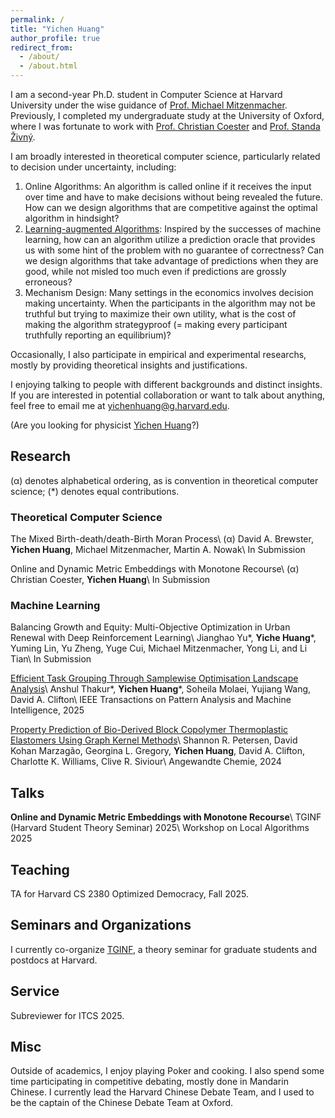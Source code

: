 ```yaml
---
permalink: /
title: "Yichen Huang"
author_profile: true
redirect_from: 
  - /about/
  - /about.html
---
```


I am a second-year Ph.D. student in Computer Science at Harvard University under the wise guidance of [Prof. Michael Mitzenmacher](https://www.eecs.harvard.edu/~michaelm/). Previously, I completed my undergraduate study at the University of Oxford, where I was fortunate to work with [Prof. Christian Coester](https://www.cs.ox.ac.uk/people/christian.coester/) and [Prof. Standa Živný](https://www.cs.ox.ac.uk/standa.zivny/).

I am broadly interested in theoretical computer science, particularly related to decision under uncertainty, including:
1. Online Algorithms: An algorithm is called online if it receives the input over time and have to make decisions without being revealed the future. How can we design algorithms that are competitive against the optimal algorithm in hindsight?
2. [Learning-augmented Algorithms](https://algorithms-with-predictions.github.io/): Inspired by the successes of machine learning, how can an algorithm utilize a prediction oracle that provides us with some hint of the problem with no guarantee of correctness? Can we design algorithms that take advantage of predictions when they are good, while not misled too much even if predictions are grossly erroneous? 
3. Mechanism Design: Many settings in the economics involves decision making uncertainty. When the participants in the algorithm may not be truthful but trying to maximize their own utility, what is the cost of making the algorithm strategyproof (= making every participant truthfully reporting an equilibrium)?
<!-- 4. When only given the ordinal preferences of the voter, can algorithm still select good candidates with respect to a cardinal utility? -->

Occasionally, I also participate in empirical and experimental researchs, mostly by providing theoretical insights and justifications.
<!-- I am also interested in performing inter-displinery research involving theoretical analysis. Occasionally, I perform some ML research, with the focus on novel applications derived from insights about the world. -->

I enjoying talking to people with different backgrounds and distinct insights. If you are interested in potential collaboration or want to talk about anything, feel free to email me at yichenhuang@g.harvard.edu.

(Are you looking for physicist [Yichen Huang](https://sites.google.com/site/yichenhuanghomepage/)?)

## Research
(&alpha;) denotes alphabetical ordering, as is convention in theoretical computer science; (\*) denotes equal contributions.

### Theoretical Computer Science
<!-- It is conventional in  to list the authors in alphabetical ordering. -->
<!-- <sub>It is conventional denotes alphabetical ordering which is conventional in theoretical computer science, (\*) denotes equal contributions.<sub> -->

The Mixed Birth-death/death-Birth Moran Process\\
(&alpha;) David A. Brewster, **Yichen Huang**, Michael Mitzenmacher, Martin A. Nowak\\
In Submission

Online and Dynamic Metric Embeddings with Monotone Recourse\\
(&alpha;) Christian Coester, **Yichen Huang**\\
In Submission

### Machine Learning
Balancing Growth and Equity: Multi-Objective Optimization in Urban Renewal with Deep Reinforcement Learning\\
Jianghao Yu\*, **Yiche Huang**\*, Yuming Lin, Yu Zheng, Yuge Cui, Michael Mitzenmacher, Yong Li, and Li Tian\\
In Submission

[Efficient Task Grouping Through Samplewise Optimisation Landscape Analysis](https://ieeexplore.ieee.org/document/11078907)\\
Anshul Thakur\*, **Yichen Huang**\*, Soheila Molaei, Yujiang Wang, David A. Clifton\\
IEEE Transactions on Pattern Analysis and Machine Intelligence, 2025

[Property Prediction of Bio-Derived Block Copolymer Thermoplastic Elastomers Using Graph Kernel Methods](https://onlinelibrary.wiley.com/doi/10.1002/anie.202411097)\\
Shannon R. Petersen, David Kohan Marzagão, Georgina L. Gregory, **Yichen Huang**, David A. Clifton, Charlotte K. Williams, Clive R. Siviour\\
Angewandte Chemie, 2024

## Talks
**Online and Dynamic Metric Embeddings with Monotone Recourse**\\
TGINF (Harvard Student Theory Seminar) 2025\\
Workshop on Local Algorithms 2025

## Teaching
TA for Harvard CS 2380 Optimized Democracy, Fall 2025.

## Seminars and Organizations
I currently co-organize [TGINF](https://sites.google.com/view/harvardtginf/), a theory seminar for graduate students and postdocs at Harvard.

## Service
Subreviewer for ITCS 2025.

## Misc
Outside of academics, I enjoy playing Poker and cooking. I also spend some time participating in competitive debating, mostly done in Mandarin Chinese. I currently lead the Harvard Chinese Debate Team, and I used to be the captain of the Chinese Debate Team at Oxford.
